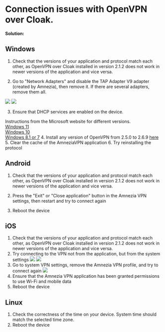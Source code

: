 # Connection issues with OpenVPN over Cloak.


**Solution:**

## Windows


1. Check that the versions of your application and protocol match each other, as OpenVPN over Cloak installed in version 2.1.2 does not work in newer versions of the application and vice versa.

2. Go to "Network Adapters" and disable the TAP Adapter V9 adapter (created by Amnezia), then remove it. If there are several adapters, remove them all.

![](https://raw.githubusercontent.com/amnezia-vpn/amnezia.org-content/master/docs/en/troubleshooting/01_connection_problem_ovpn_cloak/img/ts_cpoc_ru_1.png)
![](https://raw.githubusercontent.com/amnezia-vpn/amnezia.org-content/master/docs/en/troubleshooting/01_connection_problem_ovpn_cloak/img/ts_cpoc_en_2.png)

3. Ensure that DHCP services are enabled on the device.

 Instructions from the Microsoft website for different versions.\
    [Windows 11] \
    [Windows 10] \
    [Windows 8.1 or 7]
4. Install any version of OpenVPN from 2.5.0 to 2.6.9 [here]
5. Clear the cache of the AmneziaVPN application
6. Try reinstalling the protocol
## Android

1. Check that the versions of your application and protocol match each other, as OpenVPN over Cloak installed in version 2.1.2 does not work in newer versions of the application and vice versa.

2. Press the "Exit" or "Close application" button in the Amnezia VPN settings, then restart and try to connect again
3. Reboot the device
## iOS

1. Check that the versions of your application and protocol match each other, as OpenVPN over Cloak installed in version 2.1.2 does not work in newer versions of the application and vice versa.
2. Try connecting to the VPN not from the application, but from the system settings
       ![](https://raw.githubusercontent.com/amnezia-vpn/amnezia.org-content/master/docs/en/troubleshooting/01_connection_problem_ovpn_cloak/img/ts_cpoc_ru_3.png)
  ![](https://raw.githubusercontent.com/amnezia-vpn/amnezia.org-content/master/docs/en/troubleshooting/01_connection_problem_ovpn_cloak/img/ts_cpoc_ru_4.png)
3. Go to system VPN settings, remove the Amnezia VPN profile, and try to connect again
  ![](https://raw.githubusercontent.com/amnezia-vpn/amnezia.org-content/master/docs/en/troubleshooting/01_connection_problem_ovpn_cloak/img/ts_cpoc_ru_5.png)
4. Ensure that the Amnezia VPN application has been granted permissions to use Wi-Fi and mobile data
5. Reboot the device
## Linux
1. Check the correctness of the time on your device. System time should match the selected time zone.
2. Reboot the device

&nbsp;


[How to set up your own VPN with Amnezia]: ../instructions/0_starter-guide
[Windows 11]: https://support.microsoft.com/en-us/windows/change-tcp-ip-settings-bd0a07af-15f5-cd6a-363f-ca2b6f391ace#WindowsVersion=Windows_11
[Windows 10]: https://support.microsoft.com/en-us/windows/change-tcp-ip-settings-bd0a07af-15f5-cd6a-363f-ca2b6f391ace#WindowsVersion=Windows_10
[Windows 8.1 or 7]: https://support.microsoft.com/en-us/windows/change-tcp-ip-settings-bd0a07af-15f5-cd6a-363f-ca2b6f391ace#WindowsVersion=Windows_8.1_or_Windows_7
[here]: https://community.openvpn.net/openvpn/wiki/Downloads
